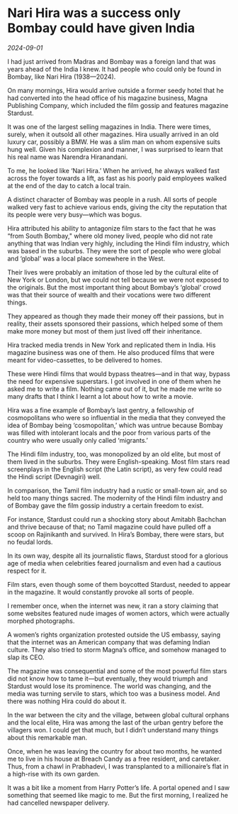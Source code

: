 # Nari Hira was a success only Bombay could have given India

*2024-09-01*

I had just arrived from Madras and Bombay was a foreign land that was
years ahead of the India I knew. It had people who could only be found
in Bombay, like Nari Hira (1938—2024).

On many mornings, Hira would arrive outside a former seedy hotel that he
had converted into the head office of his magazine business, Magna
Publishing Company, which included the film gossip and features magazine
Stardust. 

It was one of the largest selling magazines in India. There were times,
surely, when it outsold all other magazines. Hira usually arrived in an
old luxury car, possibly a BMW. He was a slim man on whom expensive
suits hung well. Given his complexion and manner, I was surprised to
learn that his real name was Narendra Hiranandani. 

To me, he looked like ‘Nari Hira.’ When he arrived, he always walked
fast across the foyer towards a lift, as fast as his poorly paid
employees walked at the end of the day to catch a local train.

A distinct character of Bombay was people in a rush. All sorts of people
walked very fast to achieve various ends, giving the city the reputation
that its people were very busy—which was bogus.

Hira attributed his ability to antagonize film stars to the fact that he
was “from South Bombay," where old money lived, people who did not rate
anything that was Indian very highly, including the Hindi film industry,
which was based in the suburbs. They were the sort of people who were
global and ‘global’ was a local place somewhere in the West. 

Their lives were probably an imitation of those led by the cultural
elite of New York or London, but we could not tell because we were not
exposed to the originals. But the most important thing about Bombay’s
‘global’ crowd was that their source of wealth and their vocations were
two different things. 

They appeared as though they made their money off their passions, but in
reality, their assets sponsored their passions, which helped some of
them make more money but most of them just lived off their inheritance.

Hira tracked media trends in New York and replicated them in India. His
magazine business was one of them. He also produced films that were
meant for video-cassettes, to be delivered to homes. 

These were Hindi films that would bypass theatres—and in that way,
bypass the need for expensive superstars. I got involved in one of them
when he asked me to write a film. Nothing came out of it, but he made me
write so many drafts that I think I learnt a lot about how to write a
movie.

Hira was a fine example of Bombay’s last gentry, a fellowship of
cosmopolitans who were so influential in the media that they conveyed
the idea of Bombay being ‘cosmopolitan,’ which was untrue because Bombay
was filled with intolerant locals and the poor from various parts of the
country who were usually only called ‘migrants.’

The Hindi film industry, too, was monopolized by an old elite, but most
of them lived in the suburbs. They were English-speaking. Most film
stars read screenplays in the English script (the Latin script), as very
few could read the Hindi script (Devnagiri) well. 

In comparison, the Tamil film industry had a rustic or small-town air,
and so held too many things sacred. The modernity of the Hindi film
industry and of Bombay gave the film gossip industry a certain freedom
to exist. 

For instance, Stardust could run a shocking story about Amitabh Bachchan
and thrive because of that; no Tamil magazine could have pulled off a
scoop on Rajinikanth and survived. In Hira’s Bombay, there were stars,
but no feudal lords.

In its own way, despite all its journalistic flaws, Stardust stood for a
glorious age of media when celebrities feared journalism and even had a
cautious respect for it. 

Film stars, even though some of them boycotted Stardust, needed to
appear in the magazine. It would constantly provoke all sorts of
people. 

I remember once, when the internet was new, it ran a story claiming that
some websites featured nude images of women actors, which were actually
morphed photographs. 

A women’s rights organization protested outside the US embassy, saying
that the internet was an American company that was defaming Indian
culture. They also tried to storm Magna’s office, and somehow managed to
slap its CEO.

The magazine was consequential and some of the most powerful film stars
did not know how to tame it—but eventually, they would triumph and
Stardust would lose its prominence. The world was changing, and the
media was turning servile to stars, which too was a business model. And
there was nothing Hira could do about it.

In the war between the city and the village, between global cultural
orphans and the local elite, Hira was among the last of the urban gentry
before the villagers won. I could get that much, but I didn’t understand
many things about this remarkable man.

Once, when he was leaving the country for about two months, he wanted me
to live in his house at Breach Candy as a free resident, and caretaker.
Thus, from a chawl in Prabhadevi, I was transplanted to a millionaire’s
flat in a high-rise with its own garden. 

It was a bit like a moment from Harry Potter’s life. A portal opened and
I saw something that seemed like magic to me. But the first morning, I
realized he had cancelled newspaper delivery.
